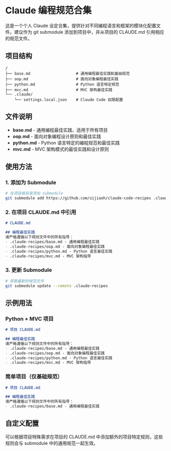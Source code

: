 # Claude 编程规范合集

这是一个个人 Claude 设定合集，提供针对不同编程语言和框架的模块化配置文件。建议作为 git submodule 添加到项目中，并从项目的 CLAUDE.md 引用相应的规范文件。

## 项目结构

```
/
├── base.md                    # 通用编程最佳实践和基础规范
├── oop.md                     # 面向对象编程最佳实践
├── python.md                  # Python 语言特定规范
├── mvc.md                     # MVC 架构最佳实践
└── .claude/
    └── settings.local.json    # Claude Code 权限配置
```

## 文件说明

- **base.md** - 通用编程最佳实践，适用于所有项目
- **oop.md** - 面向对象编程设计原则和最佳实践
- **python.md** - Python 语言特定的编程规范和最佳实践
- **mvc.md** - MVC 架构模式的最佳实践和设计原则

## 使用方法

### 1. 添加为 Submodule
```bash
# 在项目根目录添加 submodule
git submodule add https://github.com/sijiaoh/claude-code-recipes .claude-recipes
```

### 2. 在项目 CLAUDE.md 中引用
```markdown
# CLAUDE.md

## 编程最佳实践
请严格遵循以下规则文件中的所有指导：
- .claude-recipes/base.md - 通用编程最佳实践
- .claude-recipes/oop.md - 面向对象编程最佳实践
- .claude-recipes/python.md - Python 语言最佳实践
- .claude-recipes/mvc.md - MVC 架构指导
```

### 3. 更新 Submodule
```bash
# 获取最新的规范文件
git submodule update --remote .claude-recipes
```

## 示例用法

### Python + MVC 项目
```markdown
# 项目 CLAUDE.md

## 编程最佳实践
请严格遵循以下规则文件中的所有指导：
- .claude-recipes/base.md - 通用编程最佳实践
- .claude-recipes/oop.md - 面向对象编程最佳实践
- .claude-recipes/python.md - Python 语言最佳实践
- .claude-recipes/mvc.md - MVC 架构指导
```

### 简单项目（仅基础规范）
```markdown
# 项目 CLAUDE.md

## 编程最佳实践
请严格遵循以下规则文件中的所有指导：
- .claude-recipes/base.md - 通用编程最佳实践
```

## 自定义配置

可以根据项目特殊需求在项目的 CLAUDE.md 中添加额外的项目特定规则，这些规则会与 submodule 中的通用规范一起生效。